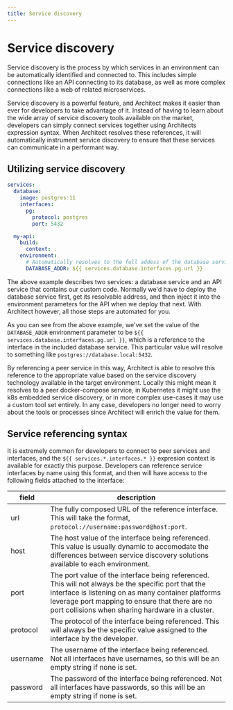 ```yaml
---
title: Service discovery
---
```


# Service discovery

Service discovery is the process by which services in an environment can be automatically identified and connected to. This includes simple connections like an API connecting to its database, as well as more complex connections like a web of related microservices.

Service discovery is a powerful feature, and Architect makes it easier than ever for developers to take advantage of it. Instead of having to learn about the wide array of service discovery tools available on the market, developers can simply connect services together using Architects expression syntax. When Architect resolves these references, it will automatically instrument service discovery to ensure that these services can communicate in a performant way.

## Utilizing service discovery

```yaml
services:
  database:
    image: postgres:11
    interfaces:
      pg:
        protocol: postgres
        port: 5432

  my-api:
    build:
      context: .
    environment:
      # Automatically resolves to the full addess of the database service
      DATABASE_ADDR: ${{ services.database.interfaces.pg.url }}
```

The above example describes two services: a database service and an API service that contains our custom code. Normally we'd have to deploy the database service first, get its resolvable address, and then inject it into the environment parameters for the API when we deploy that next. With Architect however, all those steps are automated for you.

As you can see from the above example, we've set the value of the `DATABASE_ADDR` environment parameter to be `${{ services.database.interfaces.pg.url }}`, which is a reference to the interface in the included database service. This particular value will resolve to something like `postgres://database.local:5432`.

By referencing a peer service in this way, Architect is able to resolve this reference to the appropriate value based on the service discovery technology available in the target environment. Locally this might mean it resolves to a peer docker-compose service, in Kubernetes it might use the k8s embedded service discovery, or in more complex use-cases it may use a custom tool set entirely. In any case, developers no longer need to worry about the tools or processes since Architect will enrich the value for them.

## Service referencing syntax

It is extremely common for developers to connect to peer services and interfaces, and the `${{ services.*.interfaces.* }}` expresion context is available for exactly this purpose. Developers can reference service interfaces by name using this format, and then will have access to the following fields attached to the interface:

| field | description |
| ----- | ----------- |
| url   | The fully composed URL of the reference interface. This will take the format, `protocol://username:password@host:port`. |
| host  | The host value of the interface being referenced. This value is usually dynamic to accomodate the differences between service discovery solutions available to each environment. |
| port  | The port value of the interface being referenced. This will not always be the specific port that the interface is listening on as many container platforms leverage port mapping to ensure that there are no port collisions when sharing hardware in a cluster. |
| protocol | The protocol of the interface being referenced. This will always be the specific value assigned to the interface by the developer. |
| username | The username of the interface being referenced. Not all interfaces have usernames, so this will be an empty string if none is set. |
| password | The password of the interface being referenced. Not all interfaces have passwords, so this will be an empty string if none is set. |
